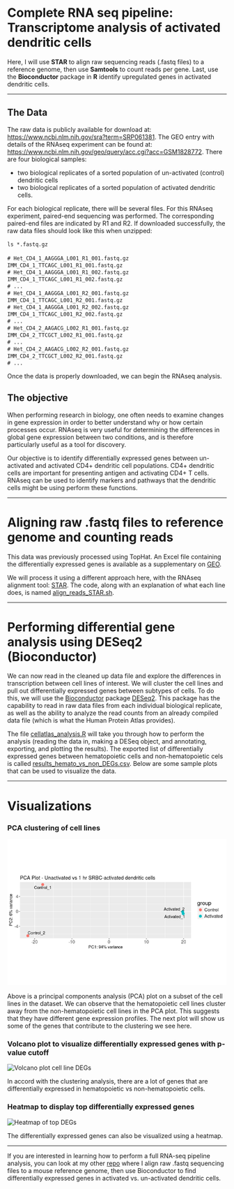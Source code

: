 # Complete RNA seq pipeline: Transcriptome analysis of activated dendritic cells
Here, I will use **STAR** to align raw sequencing reads (.fastq files) to a reference genome, then use **Samtools** to count reads per gene. Last, use the **Bioconductor** package in **R** identify upregulated genes in activated dendritic cells.

---
## The Data

The raw data is publicly available for download at: https://www.ncbi.nlm.nih.gov/sra?term=SRP061381.
The GEO entry with details of the RNAseq experiment can be found at: https://www.ncbi.nlm.nih.gov/geo/query/acc.cgi?acc=GSM1828772. There are four biological samples:
* two biological replicates of a sorted population of un-activated (control) dendritic cells
* two biological replicates of a sorted population of activated dendritic cells.

For each biological replicate, there will be several files. For this RNAseq experiment, paired-end sequencing was performed. The corresponding paired-end files are indicated by R1 and R2. If downloaded successfully, the raw data files should look like this when unzipped:

```
ls *.fastq.gz

# Het_CD4_1_AAGGGA_L001_R1_001.fastq.gz  IMM_CD4_1_TTCAGC_L001_R1_001.fastq.gz
# Het_CD4_1_AAGGGA_L001_R1_002.fastq.gz  IMM_CD4_1_TTCAGC_L001_R1_002.fastq.gz
# ...
# Het_CD4_1_AAGGGA_L001_R2_001.fastq.gz  IMM_CD4_1_TTCAGC_L001_R2_001.fastq.gz
# Het_CD4_1_AAGGGA_L001_R2_002.fastq.gz  IMM_CD4_1_TTCAGC_L001_R2_002.fastq.gz
# ...
# Het_CD4_2_AAGACG_L002_R1_001.fastq.gz  IMM_CD4_2_TTCGCT_L002_R1_001.fastq.gz
# ...
# Het_CD4_2_AAGACG_L002_R2_001.fastq.gz  IMM_CD4_2_TTCGCT_L002_R2_001.fastq.gz
# ...
```

Once the data is properly downloaded, we can begin the RNAseq analysis.
## The objective

When performing research in biology, one often needs to examine changes in gene expression in order to better understand why or how certain processes occur. RNAseq is very useful for determining the differences in global gene expression between two conditions, and is therefore particularly useful as a tool for discovery.

Our objective is to identify differentially expressed genes between un-activated and activated CD4+ dendritic cell populations. CD4+ dendritic cells are important for presenting antigen and activating CD4+ T cells. RNAseq can be used to identify markers and pathways that the dendritic cells might be using perform these functions.

---
# Aligning raw .fastq files to reference genome and counting reads

This data was previously processed using TopHat. An Excel file containing the differentially expressed genes is available as a supplementary on [GEO](https://www.ncbi.nlm.nih.gov/geo/query/acc.cgi?acc=GSE71165).

We will process it using a different approach here, with the RNAseq alignment tool: [STAR](https://github.com/alexdobin/STAR). The code, along with an explanation of what each line does, is named [align_reads_STAR.sh](https://github.com/erilu/Complete-RNA-seq-Pipeline-Transcriptome-Analysis/blob/master/align_reads_STAR.sh).

---
# Performing differential gene analysis using DESeq2 (Bioconductor)

We can now read in the cleaned up data file and explore the differences in transcription between cell lines of interest. We will cluster the cell lines and pull out differentially expressed genes between subtypes of cells. To do this, we will use the [Bioconductor](https://www.bioconductor.org/help/workflows/rnaseqGene/) package [DESeq2](https://bioconductor.org/packages/release/bioc/html/DESeq2.html). This package has the capability to read in raw data files from each individual biological replicate, as well as the ability to analyze the read counts from an already compiled data file (which is what the Human Protein Atlas provides).

The file [cellatlas_analysis.R](https://github.com/erilu/R-Cell-Line-Transcriptome-Analysis/blob/master/cellatlas_analysis.R) will take you through how to perform the analysis (reading the data in, making a DESeq object, and annotating, exporting, and plotting the results). The exported list of differentially expressed genes between hematopoietic cells and non-hematopoietic cels is called [results_hemato_vs_non_DEGs.csv](https://github.com/erilu/R-Cell-Line-Transcriptome-Analysis/blob/master/results_hemato_vs_non_DEGs.csv). Below are some sample plots that can be used to visualize the data.

---
# Visualizations

### PCA clustering of cell lines
![PCA clustering of DC samples](https://github.com/erilu/Complete-RNA-seq-Pipeline-Transcriptome-Analysis/blob/master/results_PCA_plot.png)

Above is a principal components analysis (PCA) plot on a subset of the cell lines in the dataset. We can observe that the hematopoietic cell lines cluster away from the non-hematopoietic cell lines in the PCA plot. This suggests that they have different gene expression profiles. The next plot will show us some of the genes that contribute to the clustering we see here.

### Volcano plot to visualize differentially expressed genes with p-value cutoff

![Volcano plot cell line DEGs](https://github.com/erilu/R-Cell-Line-Transcriptome-Analysis/blob/master/results_volcano_plot_DEGs.png)

In accord with the clustering analysis, there are a lot of genes that are differentially expressed in hematopoietic vs non-hematopoietic cells.

### Heatmap to display top differentially expressed genes

![Heatmap of top DEGs](https://github.com/erilu/R-Cell-Line-Transcriptome-Analysis/blob/master/results_heatmap_top50_DEGs_ggplot2.png)

The differentially expressed genes can also be visualized using a heatmap.

---

If you are interested in learning how to perform a full RNA-seq pipeline analysis, you can look at my other [repo](https://github.com/erilu/Complete-RNA-seq-Pipeline-Transcriptome-Analysis) where I align raw .fastq sequencing files to a mouse reference genome, then use Bioconductor to find differentially expressed genes in activated vs. un-activated dendritic cells.
